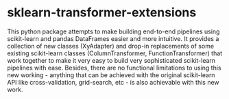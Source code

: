 # sklearn-transformer-extensions

This python package attempts to make building end-to-end pipelines using
scikit-learn and pandas DataFrames easier and more intuitive. It provides a
collection of new classes (XyAdapter) and drop-in replacements of some existing
scikit-learn classes (ColumnTransformer, FunctionTransformer) that work
together to make it very easy to build very sophisticated scikit-learn
pipelines with ease. Besides, there are no functional limitations to using this
new working - anything that can be achieved with the original scikit-learn API
like cross-validation, grid-search, etc - is also achievable with this new
work. 

##

